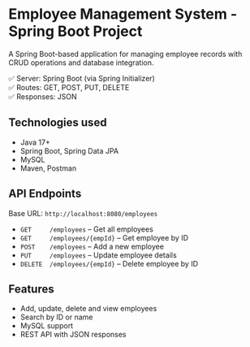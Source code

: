 # Employee Management System - Spring Boot Project

A Spring Boot-based application for managing employee records with CRUD operations and database integration.

✅ Server: Spring Boot (via Spring Initializer)  
✅ Routes: GET, POST, PUT, DELETE  
✅ Responses: JSON

## Technologies used
- Java 17+
- Spring Boot, Spring Data JPA
- MySQL
- Maven, Postman

## API Endpoints
Base URL: `http://localhost:8080/employees`

- `GET     /employees`         – Get all employees
- `GET     /employees/{empId}` – Get employee by ID
- `POST    /employees`         – Add a new employee
- `PUT     /employees`         – Update employee details
- `DELETE  /employees/{empId}` – Delete employee by ID

## Features

- Add, update, delete and view employees
- Search by ID or name
- MySQL support
- REST API with JSON responses  
